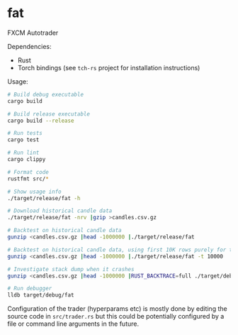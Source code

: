# fat
FXCM Autotrader

Dependencies:
 * Rust
 * Torch bindings (see `tch-rs` project for installation instructions)

Usage:
```sh
# Build debug executable
cargo build

# Build release executable
cargo build --release

# Run tests
cargo test

# Run lint
cargo clippy

# Format code
rustfmt src/*

# Show usage info
./target/release/fat -h

# Download historical candle data
./target/release/fat -nrv |gzip >candles.csv.gz

# Backtest on historical candle data
gunzip <candles.csv.gz |head -1000000 |./target/release/fat

# Backtest on historical candle data, using first 10K rows purely for training
gunzip <candles.csv.gz |head -1000000 |./target/release/fat -t 10000

# Investigate stack dump when it crashes
gunzip <candles.csv.gz |head -1000000 |RUST_BACKTRACE=full ./target/debug/fat -t 10000

# Run debugger
lldb target/debug/fat
```

Configuration of the trader (hyperparams etc) is mostly done by editing the source code in `src/trader.rs` but this could be potentially configured by a file or command line arguments in the future.
